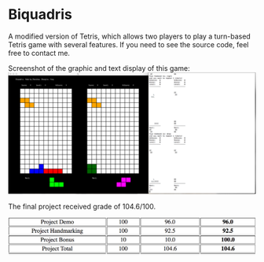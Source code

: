 # Biquadris
A modified version of Tetris, which allows two players to play a turn-based Tetris game with several features. If you need to see the source code, feel free to contact me.

Screenshot of the graphic and text display of this game:
![](biquadris.png)

The final project received grade of 104.6/100.

![](cs246-final-project-grade.png)
